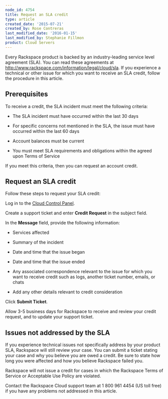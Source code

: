 ```yaml
---
node_id: 4754
title: Request an SLA credit
type: article
created_date: '2015-07-21'
created_by: Rose Contreras
last_modified_date: '2016-01-15'
last_modified_by: Stephanie Fillmon
product: Cloud Servers
---
```


Every Rackspace product is backed by an industry-leading service level
agreement (SLA). You can read these agreements at
<http://www.rackspace.com/information/legal/cloud/sla>. If you
experience a technical or other issue for which you want to receive an
SLA credit, follow the procedure in this article.

Prerequisites
-------------

To receive a credit, the SLA incident must meet the following criteria:

-   The SLA incident must have occurred within the last 30 days

-   For specific concerns not mentioned in the SLA, the issue must have
    occurred within the last 60 days

-   Account balances must be current

-   You must meet SLA requirements and obligations within the agreed
    upon Terms of Service

If you meet this criteria, then you can request an account credit.

Request an SLA credit
---------------------

Follow these steps to request your SLA credit:

Log in to the [Cloud Control Panel](https://mycloud.rackspace.com).


Create a support ticket and enter **Credit Request** in the subject
field.


In the **Message** field, provide the following information:


-   Services affected

-   Summary of the incident

-   Date and time that the issue began

-   Date and time that the issue ended

-   Any associated correspondence relevant to the issue for which you
    want to receive credit such as logs, another ticket number, emails,
    or chats

-   Add any other details relevant to credit consideration


Click **Submit Ticket**.

Allow 3-5 business days for Rackspace to receive and review your credit
request, and to update your support ticket.

Issues not addressed by the SLA
-------------------------------

If you experience technical issues not specifically address by your
product SLA, Rackspace will still review your case. You can submit a
ticket stating your case and why you believe you are owed a credit. Be
sure to state how long you were affected and how you believe Rackspace
failed you.

Rackspace will not issue a credit for cases in which the Rackspace Terms
of Service or Acceptable Use Policy are violated.

Contact the Rackspace Cloud support team at 1 800 961 4454 (US toll
free) if you have any problems not addressed in this article.



